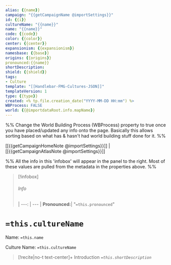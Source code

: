 ```yaml
---
alias: {{name}}
campaign: "{{getCampaignName @importSettings}}"
id: {{i}}
cultureName: "{{name}}"
name: "{{name}}"
code: {{code}}
color: {{color}}
center: {{center}}
expansionism: {{expansionism}}
namesbase: {{base}}
origins: {{origins}}
pronounced:{{name}}
shortDescription:
shield: {{shield}}
tags:
- Culture
template: "[[Handlebar-FMG-Cultures-JSON]]"
templateVersion: 1
type: {{type}}
created: <% tp.file.creation_date("YYYY-MM-DD HH:mm") %>
WBProcess: FALSE
world: {{@importdataRoot.info.mapName}}
---
```


%% Change the World Building Process (WBProcess) property to true once you have placed/updated any info onto the page. Basically this allows sorting based on what has & hasn't had world building stuff done for it. %%

[[{{getCampaignHomeNote @importSettings}}]] | [[{{getCampaignAtlasNote @importSettings}}]]

%% All the info in this 'infobox' will appear in the panel to the right. Most of these values are pulled from the metadata in the properties above. %%
> [!infobox]
> ###### Info
>  |
>  ---: | --- |
>  **Pronounced:**| "`=this.pronounced`"
>  
>

# **`=this.cultureName`**

Name: `=this.name`

Culture Name: `=this.cultureName`

> [!recite|no-t text-center]+ Introduction
> *`=this.shortDescription`*

